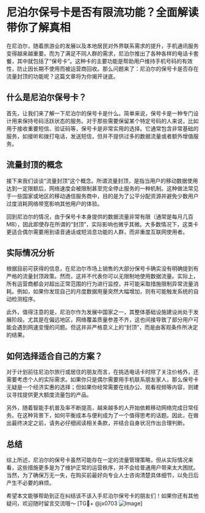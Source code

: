 # 尼泊尔保号卡是否有限流功能？全面解读带你了解真相

在尼泊尔，随着旅游业的发展以及本地居民对外界联系需求的提升，手机通讯服务变得越来越重要。而为了满足不同人群的需求，尼泊尔推出了各种各样的电话卡套餐，其中就包括了“保号卡”。这种卡的主要功能是帮助用户维持手机号码的有效性，防止因长期不使用而被运营商回收。那么问题来了：尼泊尔的保号卡是否存在流量封顶的功能呢？这篇文章将为你揭开谜底。

## 什么是尼泊尔保号卡？

首先，让我们来了解一下尼泊尔的保号卡是什么。简单来说，保号卡是一种专门设计用来保持号码活跃状态的服务。对于那些需要保留某个特定号码的人来说，比如用于接收重要短信、验证码等，保号卡是非常实用的选择。它通常包含非常基础的服务，如接听和拨打电话，发送短信，但并不提供过多的数据流量或者额外增值服务。

## 流量封顶的概念

接下来我们谈谈“流量封顶”这个概念。所谓流量封顶，是指当用户的移动数据使用达到一定限额后，网络速度会被限制甚至完全停止服务的一种机制。这种做法常见于一些国家或地区的移动通信服务商中，目的是为了公平分配资源并避免少数用户过度消耗网络带宽影响其他用户的体验。

回到尼泊尔的情况，由于保号卡本身提供的数据流量非常有限（通常是每月几百MB），因此即使存在所谓的“封顶”，实际影响也微乎其微。大多数情况下，这类卡更适合偶尔需要用到语音通话或短消息功能的人群，而非重度互联网使用者。

## 实际情况分析

根据目前可获得的信息，在尼泊尔市场上销售的大部分保号卡确实没有明确提到有严格的流量封顶政策。然而，这并不代表你可以无限制地使用数据流量。实际上，所有运营商都会对超出正常范围的行为进行监控，并可能采取措施限制异常流量消耗。例如，如果你发现自己的月度数据用量突然大幅增加，则有可能触发系统的自动检测程序。

此外，值得注意的是，尼泊尔作为发展中国家之一，其整体基础设施建设尚处于发展阶段。尤其是在偏远地区，网络覆盖质量参差不齐，这也间接导致了部分用户可能会遇到网速变慢的问题。但这并非严格意义上的“封顶”，而是由客观条件所决定的结果。

## 如何选择适合自己的方案？

对于计划前往尼泊尔旅行或居住的朋友而言，在挑选电话卡时除了关注价格外，还需要考虑个人的实际需求。如果你只是偶尔需要用手机联系朋友家人，那么保号卡无疑是一个经济实惠的选择；但如果你经常需要在线办公、观看视频等内容，则建议寻找提供更大额度流量包的产品。

另外，随着智能手机普及率不断提高，越来越多的人开始依赖移动网络完成日常任务。在这种背景下，如何平衡成本与便利成为了一个值得思考的话题。因此，在做出最终决定之前，请务必仔细阅读相关条款，并结合自身状况作出合理判断。

## 总结

综上所述，尼泊尔的保号卡虽然可能存在一定的流量管理策略，但从实际情况来看，这些措施更多是为了维护正常的运营秩序，并不会给普通用户带来太大困扰。当然，为了确保万无一失，在购买前最好向专业人士咨询清楚具体细节，以免日后产生不必要的麻烦。

希望本文能够帮助到正在纠结该不该入手尼泊尔保号卡的朋友们！如果你还有其他疑问，欢迎随时留言交流哦～ [TG💪+ @jx0703 ![Image](https://github.com/user-attachments/assets/dbca1d08-cadb-493c-b0ec-ad6f7a83f270)]